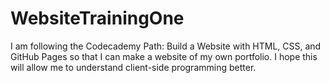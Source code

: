 # WebsiteTrainingOne
I am following the Codecademy Path: Build a Website with HTML, CSS, and GitHub Pages so that I can make a website of my own portfolio. I hope this will allow me to understand client-side programming better.
